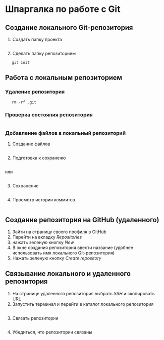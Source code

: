 # Шпаргалка по работе с Git

## Создание локального Git-репозитория

1. Создать папку проекта
```mkdir <имя каталога>
```
2. Сделать папку репозиторием
```cd ~/dev/<имя каталога>
   git init
```
## Работа с локальным репозиторием

### Удаление репозитория
```cd ~/dev/<имя каталога>
   rm -rf .git
```
### Проверка состояния репозитория
```git status
```
### Добавление файлов в локальный репозиторий
1. Создание файлов 
```touch <имя файла>
```
2. Подготовка к сохраненю

```git add --all
```
или 
```git add .
```
3. Сохранение
```git commit -m 'комментарий' 
```
4. Просмотр истории коммитов
```git log
```
## Создание репозитория на GitHub (удаленного)

1. Зайти на страницу своего профиля в GitHub
2. Перейти на вкладку *Repositories*
3. нажать зеленую кнопку *New*
4. В окне создания репозитория ввести название (удобнее использовать имя локального Git-репозитория)
5. Нажать зеленую кнопку *Create repository*

## Связывание локального и удаленного репозитория

1. На странице удаленного репозитория выбрать *SSH*  и скопировать URL
2. Запустить терминал и перейти в каталог локального репозитория
```cd ~/dev/<имя каталога>
```
3. Связать репозитории 
```git remote add origin <SSH>
```
4. Убедиться, что репозитории связаны
```git remote -v
```
